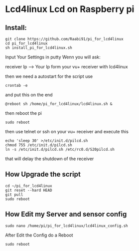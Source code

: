 # Lcd4linux Lcd on Raspberry pi

## Install:

```
git clone https://github.com/Raabi91/pi_for_lcd4linux
cd pi_for_lcd4linux
sh install_pi_for_lcd4linux.sh
```

Input Your Settings in putty Wenn you will ask:



receiver Ip --> Your Ip form your vu+ receiver with lcd4linux


then we need a autostart for the script use
```
crontab -e
```
and put this on the end
```
@reboot sh /home/pi_for_lcd4linux/lcd4linux.sh &
```

then reboot the pi
```
sudo reboot
```


then use telnet or ssh on your vu+ receiver and execute this

```
echo 'sleep 30' >/etc/init.d/pilcd.sh
chmod 755 /etc/init.d/pilcd.sh
ln -s /etc/init.d/pilcd.sh /etc/rc0.d/S20pilcd.sh
```

that will delay the shutdown of the receiver

## How Upgrade the script
```
cd ~/pi_for_lcd4linux
git reset --hard HEAD
git pull
sudo reboot
```


## How Edit my Server and sensor config
```
sudo nano /home/pi/pi_for_lcd4linux/lcd4linux_config.sh
```

After Edit the Config do a Reboot

```
sudo reboot
```
